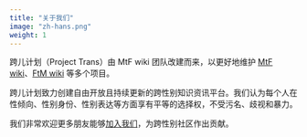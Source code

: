 ```yaml
---
title: "关于我们"
image: "zh-hans.png"
weight: 1
---
```


跨儿计划（Project Trans）由 MtF wiki 团队改建而来，以更好地维护 [MtF wiki](https://ftm.wiki)、[FtM wiki](https://ftm.wiki) 等多个项目。

跨儿计划致力创建自由开放且持续更新的跨性别知识资讯平台。我们认为每个人在性倾向、性别身份、性别表达等方面享有平等的选择权，不受污名、歧视和暴力。

我们非常欢迎更多朋友能够[加入我们](https://github.com/project-trans)，为跨性别社区作出贡献。
